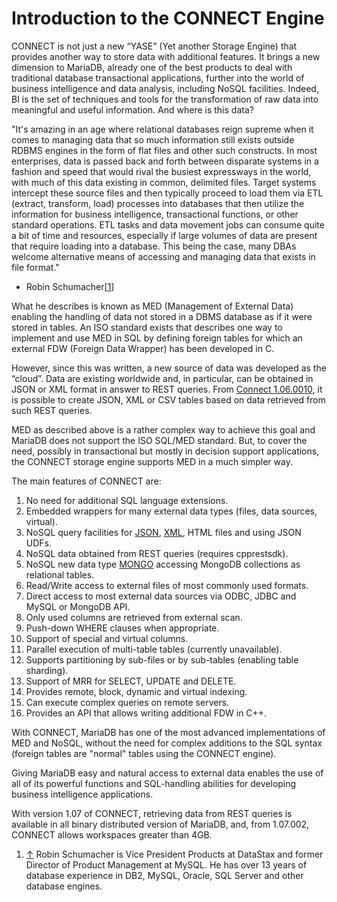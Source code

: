 
# Introduction to the CONNECT Engine

CONNECT is not just a new “YASE” (Yet another Storage Engine) that provides another way to store data with additional features. It brings a new dimension to MariaDB, already one of the best products to deal with traditional database transactional applications, further into the world of business intelligence and data analysis, including NoSQL facilities. Indeed, BI is the set of techniques and tools for the transformation of raw data into meaningful and useful information. And where is this data?


 "It's amazing in an age where relational databases reign supreme when it comes to managing data 
 that so much information still exists outside RDBMS engines in the form of flat files and other 
 such constructs. In most enterprises, data is passed back and forth between disparate systems in 
 a fashion and speed that would rival the busiest expressways in the world, with much of this 
 data existing in common, delimited files. Target systems intercept these source files and then 
 typically proceed to load them via ETL (extract, transform, load) processes into databases that 
 then utilize the information for business intelligence, transactional functions, or other 
 standard operations. ETL tasks and data movement jobs can consume quite a bit of time and 
 resources, especially if large volumes of data are present that require loading into a database. 
 This being the case, many DBAs welcome alternative means of accessing and managing data that 
 exists in file format."



- Robin Schumacher[[1](#_note-0)]




What he describes is known as MED (Management of External Data) enabling the
handling of data not stored in a DBMS database as if it were stored in tables.
An ISO standard exists that describes one way to implement and use MED in SQL
by defining foreign tables for which an external FDW (Foreign Data Wrapper) has
been developed in C.


However, since this was written, a new source of data was developed as the “cloud”. Data are existing worldwide and, in particular, can be obtained in JSON or XML format in answer to REST queries. From [Connect 1.06.0010](../../../../connectors/mariadb-connector-nodejs/connector-nodejs-pipelining.md), it is possible to create JSON, XML or CSV tables based on data retrieved from such REST queries.


MED as described above is a rather complex way to achieve this goal and MariaDB does not support
the ISO SQL/MED standard. But, to cover the need, possibly in transactional but
mostly in decision support applications, the CONNECT storage engine supports
MED in a much simpler way.


The main features of CONNECT are:


1. No need for additional SQL language extensions.
1. Embedded wrappers for many external data types (files, data sources, virtual).
1. NoSQL query facilities for [JSON](connect-table-types/connect-json-table-type.md), [XML](connect-table-types/connect-xml-table-type.md), HTML files and using JSON UDFs.
1. NoSQL data obtained from REST queries (requires cpprestsdk).
1. NoSQL new data type [MONGO](connect-table-types/connect-mongo-table-type.md) accessing MongoDB collections as relational tables.
1. Read/Write access to external files of most commonly used formats.
1. Direct access to most external data sources via ODBC, JDBC and MySQL or MongoDB API.
1. Only used columns are retrieved from external scan.
1. Push-down WHERE clauses when appropriate.
1. Support of special and virtual columns.
1. Parallel execution of multi-table tables (currently unavailable).
1. Supports partitioning by sub-files or by sub-tables (enabling table sharding).
1. Support of MRR for SELECT, UPDATE and DELETE.
1. Provides remote, block, dynamic and virtual indexing.
1. Can execute complex queries on remote servers.
1. Provides an API that allows writing additional FDW in C++.


With CONNECT, MariaDB has one of the most advanced implementations of MED and NoSQL,
without the need for complex additions to the SQL syntax (foreign tables are
"normal" tables using the CONNECT engine).


Giving MariaDB easy and natural access to external data enables the use of all of its powerful functions and SQL-handling abilities for developing business intelligence applications.


With version 1.07 of CONNECT, retrieving data from REST queries is available in all binary distributed version of MariaDB, and, from 1.07.002, CONNECT allows workspaces greater than 4GB.



1. [↑](#_ref-0) Robin Schumacher is Vice President Products at DataStax and former Director of Product Management at MySQL. He has over 13 years of database experience in DB2, MySQL, Oracle, SQL Server and other database engines.

